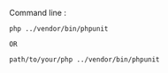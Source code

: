 Command line :

    php ../vendor/bin/phpunit
    
    OR
    
    path/to/your/php ../vendor/bin/phpunit